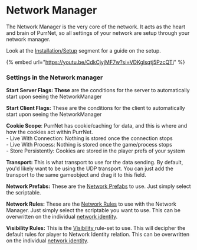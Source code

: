 # Network Manager

The Network Manager is the very core of the network. It acts as the heart and brain of PurrNet, so all settings of your network are setup through your network manager.

Look at the [Installation/Setup](../../guides/installation-setup.md) segment for a guide on the setup.

{% embed url="https://youtu.be/CdkCjyjMF7w?si=VDKglsqtj5PzcQTi" %}

### Settings in the Network manager

**Start Server Flags: These** are the conditions for the server to automatically start upon seeing the NetworkManager

**Start Client Flags:** These are the conditions for the client to automatically start upon seeing the NetworkManager

**Cookie Scope**: PurrNet has cookie/caching for data, and this is where and how the cookies act within PurrNet.\
\- Live With Connection: Nothing is stored once the connection stops\
\- Live With Process: Nothing is stored once the game/process stops\
\- Store Persistently:  Cookies are stored in the player prefs of your system

**Transport:** This is what transport to use for the data sending. By default, you'd likely want to be using the UDP transport. You can just add the transport to the same gameobject and drag it to this field.

**Network Prefabs:** These are the [Network Prefabs](network-prefabs.md) to use. Just simply select the scriptable.

**Network Rules:** These are the [Network Rules](network-rules.md) to use with the Network Manager. Just simply select the scriptable you want to use. This can be overwritten on the individual [network identity](../network-identity/).

**Visibility Rules:** This is the [Visibility ](network-visibility/)rule-set to use. This will decipher the default rules for player to Network Identity relation. This can be overwritten on the individual [network identity](../network-identity/).
